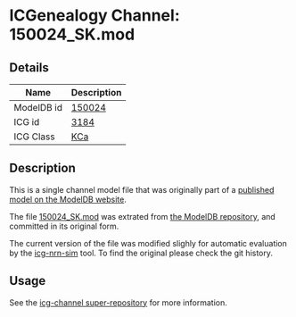 # ICGenealogy Channel: 150024\_SK.mod

## Details

Name | Description
---- | -----------
ModelDB id | [150024](http://senselab.med.yale.edu/ModelDB/ShowModel.cshtml?model=150024)
ICG id | [3184](http://icg.neurotheory.ox.ac.uk/channels/5/3184)
ICG Class | [KCa](http://icg.neurotheory.ox.ac.uk/channels/5)

## Description

This is a single channel model file that was originally part of a [published model on the ModelDB website](http://senselab.med.yale.edu/ModelDB/ShowModel.cshtml?model=150024).


The file [150024\_SK.mod](150024_SK.mod) was extrated from [the ModelDB repository](http://senselab.med.yale.edu/ModelDB/ShowModel.cshtml?model=150024), and committed in its original form.

The current version of the file was modified slighly for automatic evaluation by the [icg-nrn-sim](https://github.com/icgenealogy/icg-nrn-sim) tool. To find the original please check the git history.


## Usage

See the [icg-channel super-repository](https://github.com/icgenealogy/icg-channels) for more information.